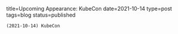 
title=Upcoming Appearance: KubeCon
date=2021-10-14
type=post
tags=blog
status=published
~~~~~~
(2021-10-14) KubeCon 
            